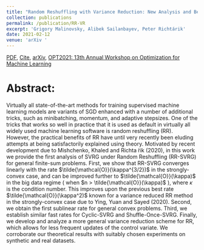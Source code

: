 ```yaml
---
title: "Random Reshuffling with Variance Reduction: New Analysis and Better Rates"
collection: publications
permalink: /publication/RR-VR
excerpt: 'Grigory Malinovsky, Alibek Sailanbayev, Peter Richtárik'
date: 2021-02-12
venue: 'arXiv '
---
```

[PDF](https://arxiv.org/pdf/2104.09342.pdf), [Cite](https://grigory-malinovsky.github.io/files/RR-VR.txt), [arXiv](https://arxiv.org/abs/2104.09342), [OPT2021: 13th Annual Workshop on Optimization for Machine Learning](https://opt-ml.org/papers/2021/paper30.pdf) 


Abstract:
======
Virtually all state-of-the-art methods for training supervised machine learning models are variants of SGD enhanced with a number of additional tricks, such as minibatching, momentum, and adaptive stepsizes. One of the tricks that works so well in practice that it is used as default in virtually all widely used machine learning software is random reshuffling (RR). However, the practical benefits of RR have until very recently been eluding attempts at being satisfactorily explained using theory. Motivated by recent development due to Mishchenko, Khaled and Richta ́rik (2020), in this work we provide the first analysis of SVRG under Random Reshuffling (RR-SVRG) for general finite-sum problems. First, we show that RR-SVRG converges linearly with the rate $\tilde{\mathcal{O}}(\kappa^{3/2})$  in the strongly-convex case, and can be improved further to $\tilde{\mathcal{O}}(\kappa)$ in the big data regime ( when $n > \tilde{\mathcal{O}}(\kappa)$ ), where $\kappa$ is the condition number. This improves upon the previous best rate $\tilde{\mathcal{O}}(\kappa^2)$ known for a variance reduced RR method in the strongly-convex case due to Ying, Yuan and Sayed (2020). Second, we obtain the first sublinear rate for general convex problems. Third, we establish similar fast rates for Cyclic-SVRG and Shuffle-Once-SVRG. Finally, we develop and analyze a more general variance reduction scheme for RR, which allows for less frequent updates of the control variate. We corroborate our theoretical results with suitably chosen experiments on synthetic and real datasets.


